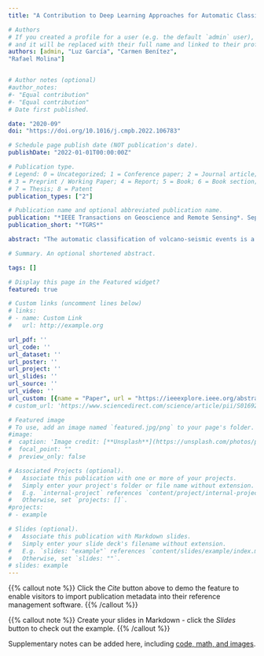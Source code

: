 ```yaml
---
title: "A Contribution to Deep Learning Approaches for Automatic Classification of Volcano-Seismic Events: Deep Gaussian Processes"

# Authors
# If you created a profile for a user (e.g. the default `admin` user), write the username (folder name) here 
# and it will be replaced with their full name and linked to their profile.
authors: [admin, "Luz García", "Carmen Benítez",
"Rafael Molina"]


# Author notes (optional)
#author_notes:
#- "Equal contribution"
#- "Equal contribution"
# Date first published.

date: "2020-09"
doi: "https://doi.org/10.1016/j.cmpb.2022.106783"

# Schedule page publish date (NOT publication's date).
publishDate: "2022-01-01T00:00:00Z"

# Publication type.
# Legend: 0 = Uncategorized; 1 = Conference paper; 2 = Journal article;
# 3 = Preprint / Working Paper; 4 = Report; 5 = Book; 6 = Book section;
# 7 = Thesis; 8 = Patent
publication_types: ["2"]

# Publication name and optional abbreviated publication name.
publication: "*IEEE Transactions on Geoscience and Remote Sensing*. September 2020. "
publication_short: "*TGRS*"

abstract: "The automatic classification of volcano-seismic events is a key problem in volcanology. Due to its complexity, deep learning (DL) techniques have become the tool of  choice for this problem, outperforming classical classifiers. The main drawback of this approach, when applied to the classification of volcano-seismic events, is its tendency to overfit because of the small-size available databases. In this work, we propose and analyze the use of the Gaussian processes (GPs) and Deep GPs (DGPs), and their hierarchical extension, for volcano-seismic event classification. We empirically prove the adequacy of the proposed modeling with an insightful and exhaustive comparison with state-of-the-art DL-based methods on a seismic database recorded at Volcán de Fuego, Colima, Mexico. The hierarchical structure of DGPs and the reduced number of parameters to be automatically estimated become essential to achieve excellent performance even on small databases, capturing well the complex patterns of seismic signals for all classes and, in particular, for those that have been hardly observed.""

# Summary. An optional shortened abstract.

tags: []

# Display this page in the Featured widget?
featured: true

# Custom links (uncomment lines below)
# links:
# - name: Custom Link
#   url: http://example.org

url_pdf: ''
url_code: ''
url_dataset: ''
url_poster: ''
url_project: ''
url_slides: ''
url_source: ''
url_video: ''
url_custom: [{name = "Paper", url = "https://ieeexplore.ieee.org/abstract/document/9205618"}]
# custom_url: 'https://www.sciencedirect.com/science/article/pii/S0169260722001699'

# Featured image
# To use, add an image named `featured.jpg/png` to your page's folder. 
#image:
#  caption: 'Image credit: [**Unsplash**](https://unsplash.com/photos/pLCdAaMFLTE)'
#  focal_point: ""
#  preview_only: false

# Associated Projects (optional).
#   Associate this publication with one or more of your projects.
#   Simply enter your project's folder or file name without extension.
#   E.g. `internal-project` references `content/project/internal-project/index.md`.
#   Otherwise, set `projects: []`.
#projects:
# - example

# Slides (optional).
#   Associate this publication with Markdown slides.
#   Simply enter your slide deck's filename without extension.
#   E.g. `slides: "example"` references `content/slides/example/index.md`.
#   Otherwise, set `slides: ""`.
# slides: example
---
```


{{% callout note %}}
Click the *Cite* button above to demo the feature to enable visitors to import publication metadata into their reference management software.
{{% /callout %}}

{{% callout note %}}
Create your slides in Markdown - click the *Slides* button to check out the example.
{{% /callout %}}

Supplementary notes can be added here, including [code, math, and images](https://wowchemy.com/docs/writing-markdown-latex/).
